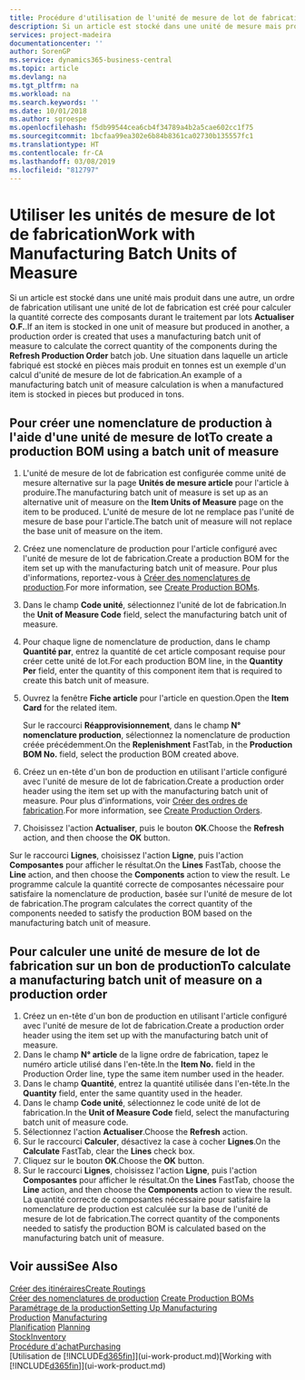 ```yaml
---
title: Procédure d'utilisation de l'unité de mesure de lot de fabrication | Microsoft Docs
description: Si un article est stocké dans une unité de mesure mais produit dans une autre, le bon de production doit utiliser une unité de mesure de lot de fabrication pour calculer la quantité correcte des composantes. Une situation dans laquelle un article fabriqué est stocké en pièces mais produit en tonnes est un exemple d'un calcul d'unité de mesure de lot de fabrication.
services: project-madeira
documentationcenter: ''
author: SorenGP
ms.service: dynamics365-business-central
ms.topic: article
ms.devlang: na
ms.tgt_pltfrm: na
ms.workload: na
ms.search.keywords: ''
ms.date: 10/01/2018
ms.author: sgroespe
ms.openlocfilehash: f5db99544cea6cb4f34789a4b2a5cae602cc1f75
ms.sourcegitcommit: 1bcfaa99ea302e6b84b8361ca02730b135557fc1
ms.translationtype: HT
ms.contentlocale: fr-CA
ms.lasthandoff: 03/08/2019
ms.locfileid: "812797"
---
```

# <a name="work-with-manufacturing-batch-units-of-measure"></a><span data-ttu-id="2c3a6-104">Utiliser les unités de mesure de lot de fabrication</span><span class="sxs-lookup"><span data-stu-id="2c3a6-104">Work with Manufacturing Batch Units of Measure</span></span>
<span data-ttu-id="2c3a6-105">Si un article est stocké dans une unité mais produit dans une autre, un ordre de fabrication utilisant une unité de lot de fabrication est créé pour calculer la quantité correcte des composants durant le traitement par lots **Actualiser O.F.**.</span><span class="sxs-lookup"><span data-stu-id="2c3a6-105">If an item is stocked in one unit of measure but produced in another, a production order is created that uses a manufacturing batch unit of measure to calculate the correct quantity of the components during the **Refresh Production Order** batch job.</span></span> <span data-ttu-id="2c3a6-106">Une situation dans laquelle un article fabriqué est stocké en pièces mais produit en tonnes est un exemple d'un calcul d'unité de mesure de lot de fabrication.</span><span class="sxs-lookup"><span data-stu-id="2c3a6-106">An example of a manufacturing batch unit of measure calculation is when a manufactured item is stocked in pieces but produced in tons.</span></span>  

## <a name="to-create-a-production-bom-using-a-batch-unit-of-measure"></a><span data-ttu-id="2c3a6-107">Pour créer une nomenclature de production à l'aide d'une unité de mesure de lot</span><span class="sxs-lookup"><span data-stu-id="2c3a6-107">To create a production BOM using a batch unit of measure</span></span>  
1.  <span data-ttu-id="2c3a6-108">L'unité de mesure de lot de fabrication est configurée comme unité de mesure alternative sur la page **Unités de mesure article** pour l'article à produire.</span><span class="sxs-lookup"><span data-stu-id="2c3a6-108">The manufacturing batch unit of measure is set up as an alternative unit of measure on the **Item Units of Measure** page on the item to be produced.</span></span> <span data-ttu-id="2c3a6-109">L'unité de mesure de lot ne remplace pas l'unité de mesure de base pour l'article.</span><span class="sxs-lookup"><span data-stu-id="2c3a6-109">The batch unit of measure will not replace the base unit of measure on the item.</span></span>  
2.  <span data-ttu-id="2c3a6-110">Créez une nomenclature de production pour l'article configuré avec l'unité de mesure de lot de fabrication.</span><span class="sxs-lookup"><span data-stu-id="2c3a6-110">Create a production BOM for the item set up with the manufacturing batch unit of measure.</span></span> <span data-ttu-id="2c3a6-111">Pour plus d'informations, reportez-vous à [Créer des nomenclatures de production](production-how-to-create-production-boms.md).</span><span class="sxs-lookup"><span data-stu-id="2c3a6-111">For more information, see [Create Production BOMs](production-how-to-create-production-boms.md).</span></span>  
3.  <span data-ttu-id="2c3a6-112">Dans le champ **Code unité**, sélectionnez l'unité de lot de fabrication.</span><span class="sxs-lookup"><span data-stu-id="2c3a6-112">In the **Unit of Measure Code** field, select the manufacturing batch unit of measure.</span></span>  
4.  <span data-ttu-id="2c3a6-113">Pour chaque ligne de nomenclature de production, dans le champ **Quantité par**, entrez la quantité de cet article composant requise pour créer cette unité de lot.</span><span class="sxs-lookup"><span data-stu-id="2c3a6-113">For each production BOM line, in the **Quantity Per** field, enter the quantity of this component item that is required to create this batch unit of measure.</span></span>  
5.  <span data-ttu-id="2c3a6-114">Ouvrez la fenêtre **Fiche article** pour l'article en question.</span><span class="sxs-lookup"><span data-stu-id="2c3a6-114">Open the **Item Card** for the related item.</span></span>  

    <span data-ttu-id="2c3a6-115">Sur le raccourci **Réapprovisionnement**, dans le champ **N° nomenclature production**, sélectionnez la nomenclature de production créée précédemment.</span><span class="sxs-lookup"><span data-stu-id="2c3a6-115">On the **Replenishment** FastTab, in the **Production BOM No.** field, select the production BOM created above.</span></span>  
6.  <span data-ttu-id="2c3a6-116">Créez un en-tête d'un bon de production en utilisant l'article configuré avec l'unité de mesure de lot de fabrication.</span><span class="sxs-lookup"><span data-stu-id="2c3a6-116">Create a production order header using the item set up with the manufacturing batch unit of measure.</span></span> <span data-ttu-id="2c3a6-117">Pour plus d'informations, voir [Créer des ordres de fabrication](production-how-to-create-production-orders.md).</span><span class="sxs-lookup"><span data-stu-id="2c3a6-117">For more information, see [Create Production Orders](production-how-to-create-production-orders.md).</span></span>  
7.  <span data-ttu-id="2c3a6-118">Choisissez l'action **Actualiser**, puis le bouton **OK**.</span><span class="sxs-lookup"><span data-stu-id="2c3a6-118">Choose the **Refresh** action, and then choose  the **OK** button.</span></span>  

<span data-ttu-id="2c3a6-119">Sur le raccourci **Lignes**, choisissez l'action **Ligne**, puis l'action **Composantes** pour afficher le résultat.</span><span class="sxs-lookup"><span data-stu-id="2c3a6-119">On the **Lines** FastTab, choose the **Line** action, and then choose the **Components** action to view the result.</span></span> <span data-ttu-id="2c3a6-120">Le programme calcule la quantité correcte de composantes nécessaire pour satisfaire la nomenclature de production, basée sur l'unité de mesure de lot de fabrication.</span><span class="sxs-lookup"><span data-stu-id="2c3a6-120">The program calculates the correct quantity of the components needed to satisfy the production BOM based on the manufacturing batch unit of measure.</span></span>  

## <a name="to-calculate-a-manufacturing-batch-unit-of-measure-on-a-production-order"></a><span data-ttu-id="2c3a6-121">Pour calculer une unité de mesure de lot de fabrication sur un bon de production</span><span class="sxs-lookup"><span data-stu-id="2c3a6-121">To calculate a manufacturing batch unit of measure on a production order</span></span>  
1.  <span data-ttu-id="2c3a6-122">Créez un en-tête d'un bon de production en utilisant l'article configuré avec l'unité de mesure de lot de fabrication.</span><span class="sxs-lookup"><span data-stu-id="2c3a6-122">Create a production order header using the item set up with the manufacturing batch unit of measure.</span></span>  
2.  <span data-ttu-id="2c3a6-123">Dans le champ **N° article** de la ligne ordre de fabrication, tapez le numéro article utilisé dans l'en-tête.</span><span class="sxs-lookup"><span data-stu-id="2c3a6-123">In the **Item No.** field in the Production Order line, type the same item number used in the header.</span></span>  
3.  <span data-ttu-id="2c3a6-124">Dans le champ **Quantité**, entrez la quantité utilisée dans l'en-tête.</span><span class="sxs-lookup"><span data-stu-id="2c3a6-124">In the **Quantity** field, enter the same quantity used in the header.</span></span>  
4.  <span data-ttu-id="2c3a6-125">Dans le champ **Code unité**, sélectionnez le code unité de lot de fabrication.</span><span class="sxs-lookup"><span data-stu-id="2c3a6-125">In the **Unit of Measure Code** field, select the manufacturing batch unit of measure code.</span></span>  
5.  <span data-ttu-id="2c3a6-126">Sélectionnez l'action **Actualiser**.</span><span class="sxs-lookup"><span data-stu-id="2c3a6-126">Choose the **Refresh** action.</span></span>
6.  <span data-ttu-id="2c3a6-127">Sur le raccourci **Calculer**, désactivez la case à cocher **Lignes**.</span><span class="sxs-lookup"><span data-stu-id="2c3a6-127">On the **Calculate** FastTab, clear the **Lines** check box.</span></span>  
7.  <span data-ttu-id="2c3a6-128">Cliquez sur le bouton **OK**.</span><span class="sxs-lookup"><span data-stu-id="2c3a6-128">Choose the **OK** button.</span></span>  
8.  <span data-ttu-id="2c3a6-129">Sur le raccourci **Lignes**, choisissez l'action **Ligne**, puis l'action **Composantes** pour afficher le résultat.</span><span class="sxs-lookup"><span data-stu-id="2c3a6-129">On the **Lines** FastTab, choose the **Line** action, and then choose the **Components** action to view the result.</span></span> <span data-ttu-id="2c3a6-130">La quantité correcte de composantes nécessaire pour satisfaire la nomenclature de production est calculée sur la base de l'unité de mesure de lot de fabrication.</span><span class="sxs-lookup"><span data-stu-id="2c3a6-130">The correct quantity of the components needed to satisfy the production BOM is calculated based on the manufacturing batch unit of measure.</span></span>  

## <a name="see-also"></a><span data-ttu-id="2c3a6-131">Voir aussi</span><span class="sxs-lookup"><span data-stu-id="2c3a6-131">See Also</span></span>  
[<span data-ttu-id="2c3a6-132">Créer des itinéraires</span><span class="sxs-lookup"><span data-stu-id="2c3a6-132">Create Routings</span></span>](production-how-to-create-routings.md)  
<span data-ttu-id="2c3a6-133">[Créer des nomenclatures de production](production-how-to-create-production-boms.md)   </span><span class="sxs-lookup"><span data-stu-id="2c3a6-133">[Create Production BOMs](production-how-to-create-production-boms.md)   </span></span>  
[<span data-ttu-id="2c3a6-134">Paramétrage de la production</span><span class="sxs-lookup"><span data-stu-id="2c3a6-134">Setting Up Manufacturing</span></span>](production-configure-production-processes.md)  
<span data-ttu-id="2c3a6-135">[Production](production-manage-manufacturing.md)  </span><span class="sxs-lookup"><span data-stu-id="2c3a6-135">[Manufacturing](production-manage-manufacturing.md)  </span></span>  
<span data-ttu-id="2c3a6-136">[Planification](production-planning.md) </span><span class="sxs-lookup"><span data-stu-id="2c3a6-136">[Planning](production-planning.md) </span></span>  
[<span data-ttu-id="2c3a6-137">Stock</span><span class="sxs-lookup"><span data-stu-id="2c3a6-137">Inventory</span></span>](inventory-manage-inventory.md)  
[<span data-ttu-id="2c3a6-138">Procédure d'achat</span><span class="sxs-lookup"><span data-stu-id="2c3a6-138">Purchasing</span></span>](purchasing-manage-purchasing.md)  
<span data-ttu-id="2c3a6-139">[Utilisation de [!INCLUDE[d365fin](includes/d365fin_md.md)]](ui-work-product.md)</span><span class="sxs-lookup"><span data-stu-id="2c3a6-139">[Working with [!INCLUDE[d365fin](includes/d365fin_md.md)]](ui-work-product.md)</span></span>  
